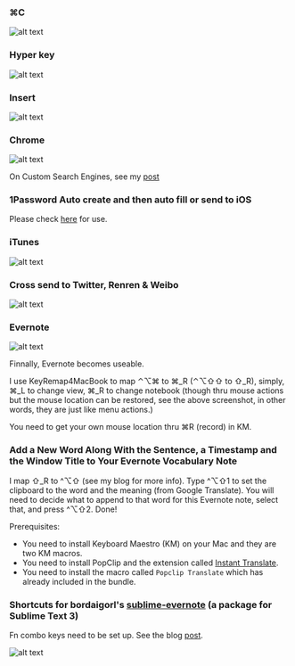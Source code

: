 ### ⌘C
![alt text](http://i.imgur.com/jgq2pS7.png "⌘C")

### Hyper key
![alt text](http://i.imgur.com/iM3dWBg.png "Hyper key")

### Insert
![alt text](http://i.imgur.com/S8kgMg0.png "Insert")

### Chrome
![alt text](http://i.imgur.com/sfJMTrc.png "Chrome")

On Custom Search Engines, see my [post](http://lsfalimis.github.io/2014/05/03/chrome-custom-search-engines-i-use/)

### 1Password Auto create and then auto fill or send to iOS

Please check [here](http://lsfalimis.github.io/2014/05/04/auto-create-a-new-password-and-auto-fill-or-send-to-ios-an-example/) for use.

### iTunes
![alt text](http://i.imgur.com/jHLN1be.png "iTunes")

### Cross send to Twitter, Renren & Weibo
![alt text](http://i.imgur.com/g29cwaO.png "Cross send to Twitter, Renren & Weibo")

### Evernote
![alt text](http://i.imgur.com/Adv39F4.png "Insert")

Finnally, Evernote becomes useable. 

I use KeyRemap4MacBook to map ⌃⌥⌘ to ⌘_R (⌃⌥⇧⇧ to ⇧_R), simply, ⌘_L to change view, ⌘_R to change notebook (though thru mouse actions but the mouse location can be restored, see the above screenshot, in other words, they are just like menu actions.)

You need to get your own mouse location thru ⌘R (record) in KM.

### Add a New Word Along With the Sentence, a Timestamp and the Window Title to Your Evernote Vocabulary Note

I map ⇧_R to ^⌥⇧ (see my blog for more info). Type ^⌥⇧1 to set the clipboard to the word and the meaning (from Google Translate). You will need to decide what to append to that word for this Evernote note, select that, and press ^⌥⇧2. Done!

Prerequisites:

- You need to install Keyboard Maestro (KM) on your Mac and they are two KM macros.
- You need to install PopClip and the extension called [Instant Translate](https://pilotmoon.com/popclip/extensions/page/InstantTranslate).
- You need to install the macro called `Popclip Translate` which has already included in the bundle.


### Shortcuts for bordaigorl's [sublime-evernote](https://github.com/bordaigorl/sublime-evernote) (a package for Sublime Text 3)

Fn combo keys need to be set up. See the blog [post](http://lsfalimis.github.io/mac/2014/05/08/my-no-programmer-window-management-and-keyboard-shortcuts-settings/).

![alt text](http://i.imgur.com/a5wbOqU.png "Insert")